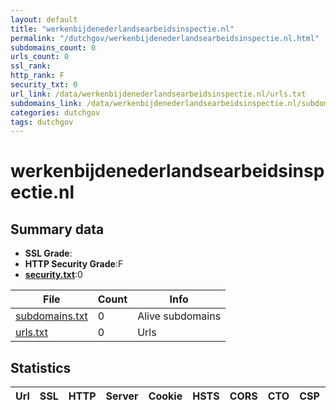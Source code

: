 ```yaml
---
layout: default
title: "werkenbijdenederlandsearbeidsinspectie.nl"
permalink: "/dutchgov/werkenbijdenederlandsearbeidsinspectie.nl.html"
subdomains_count: 0
urls_count: 0
ssl_rank: 
http_rank: F
security_txt: 0
url_link: /data/werkenbijdenederlandsearbeidsinspectie.nl/urls.txt
subdomains_link: /data/werkenbijdenederlandsearbeidsinspectie.nl/subdomains.txt
categories: dutchgov
tags: dutchgov
---
```



# werkenbijdenederlandsearbeidsinspectie.nl
## Summary data


 - **SSL Grade**:
 - **HTTP Security Grade**:F
 - **[security.txt](https://www.digitaleoverheid.nl/nieuws/standaard-security-txt-nu-verplicht-voor-overheid/)**:0


| File       | Count | Info |
|------------|-------|------|
|[subdomains.txt](/DutchGovScope/data/werkenbijdenederlandsearbeidsinspectie.nl/subdomains.txt)|0|Alive subdomains|
|[urls.txt](/DutchGovScope/data/werkenbijdenederlandsearbeidsinspectie.nl/urls.txt)|0|Urls|


## Statistics


| Url | SSL | HTTP | Server | Cookie | HSTS | CORS | CTO | CSP | XFO | XXP | RP |FP| Tech |Title |
|--------|-------|-------|------|------|------|------|------|------|------|------|------|------|------|------|



